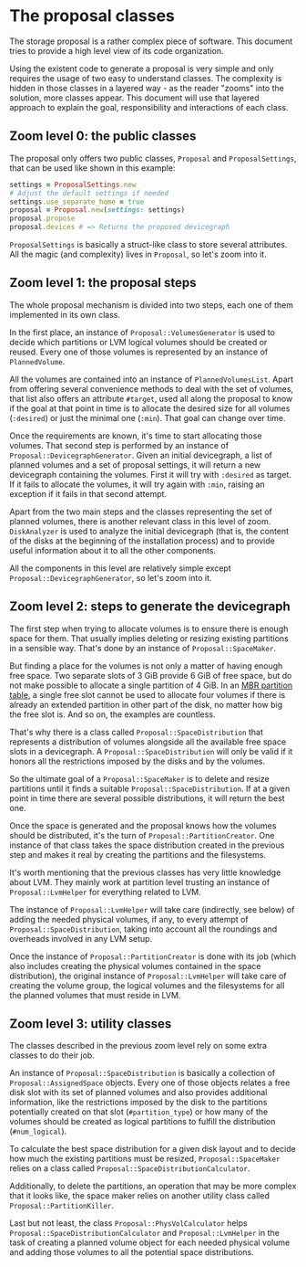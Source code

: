 The proposal classes
====================

The storage proposal is a rather complex piece of software. This document tries
to provide a high level view of its code organization.

Using the existent code to generate a proposal is very simple and only requires
the usage of two easy to understand classes. The complexity is hidden in those
classes in a layered way - as the reader "zooms" into the solution, more classes
appear. This document will use that layered approach to explain the goal,
responsibility and interactions of each class.

Zoom level 0: the public classes
--------------------------------

The proposal only offers two public classes, `Proposal` and `ProposalSettings`,
that can be used like shown in this example:

```ruby
settings = ProposalSettings.new
# Adjust the default settings if needed
settings.use_separate_home = true
proposal = Proposal.new(settings: settings)
proposal.propose
proposal.devices # => Returns the proposed devicegraph
```

`ProposalSettings` is basically a struct-like class to store several attributes.
All the magic (and complexity) lives in `Proposal`, so let's zoom into it.

Zoom level 1: the proposal steps
--------------------------------

The whole proposal mechanism is divided into two steps, each one of them
implemented in its own class.

In the first place, an instance of `Proposal::VolumesGenerator` is used to
decide which partitions or LVM logical volumes should be created or reused.
Every one of those volumes is represented by an instance of `PlannedVolume`.

All the volumes are contained into an instance of `PlannedVolumesList`. Apart
from offering several convenience methods to deal with the set of volumes, that
list also offers an attribute `#target`, used all along the proposal to know if
the goal at that point in time is to allocate the desired size for all volumes
(`:desired`) or just the minimal one (`:min`). That goal can change over time.

Once the requirements are known, it's time to start allocating those volumes.
That second step is performed by an instance of
`Proposal::DevicegraphGenerator`. Given an initial devicegraph, a list of
planned volumes and a set of proposal settings, it will return a new devicegraph
containing the volumes. First it will try with `:desired` as target. If it fails
to allocate the volumes, it will try again with `:min`, raising an exception if
it fails in that second attempt.

Apart from the two main steps and the classes representing the set of planned
volumes, there is another relevant class in this level of zoom. `DiskAnalyzer`
is used to analyze the initial devicegraph (that is, the content of the disks at
the beginning of the installation process) and to provide useful information about
it to all the other components.

All the components in this level are relatively simple except
`Proposal::DevicegraphGenerator`, so let's zoom into it.

Zoom level 2: steps to generate the devicegraph
-----------------------------------------------

The first step when trying to allocate volumes is to ensure there is enough
space for them. That usually implies deleting or resizing existing partitions in
a sensible way. That's done by an instance of `Proposal::SpaceMaker`.

But finding a place for the volumes is not only a matter of having enough free
space. Two separate slots of 3 GiB provide 6 GiB of free space, but do not make
possible to allocate a single partition of 4 GiB. In an [MBR partition
table](https://en.wikipedia.org/wiki/Master_boot_record#Partition_table_entries),
a single free slot cannot be used to allocate four volumes if there is already
an extended partition in other part of the disk, no matter how big the free slot
is. And so on, the examples are countless.

That's why there is a class called `Proposal::SpaceDistribution` that represents
a distribution of volumes alongside all the available free space slots in a
devicegraph. A `Proposal::SpaceDistribution` will only be valid if it honors all
the restrictions imposed by the disks and by the volumes.

So the ultimate goal of a `Proposal::SpaceMaker` is to delete and resize
partitions until it finds a suitable `Proposal::SpaceDistribution`. If at a
given point in time there are several possible distributions, it will return the
best one.

Once the space is generated and the proposal knows how the volumes should be
distributed, it's the turn of `Proposal::PartitionCreator`. One instance of that
class takes the space distribution created in the previous step and makes it
real by creating the partitions and the filesystems.

It's worth mentioning that the previous classes has very little knowledge about
LVM. They mainly work at partition level trusting an instance of
`Proposal::LvmHelper` for everything related to LVM.

The instance of `Proposal::LvmHelper` will take care (indirectly, see below) of
adding the needed physical volumes, if any, to every attempt of
`Proposal::SpaceDistribution`, taking into account all the roundings and
overheads involved in any LVM setup.

Once the instance of `Proposal::PartitionCreator` is done with its job (which
also includes creating the physical volumes contained in the space
distribution), the original instance of `Proposal::LvmHelper` will take care of
creating the volume group, the logical volumes and the filesystems for all the
planned volumes that must reside in LVM.

Zoom level 3: utility classes
-----------------------------

The classes described in the previous zoom level rely on some extra classes to
do their job.

An instance of `Proposal::SpaceDistribution` is basically a collection of
`Proposal::AssignedSpace` objects. Every one of those objects relates a free
disk slot with its set of planned volumes and also provides additional
information, like the restrictions imposed by the disk to the partitions
potentially created on that slot (`#partition_type`) or how many of the volumes
should be created as logical partitions to fulfill the distribution
(`#num_logical`).

To calculate the best space distribution for a given disk layout and to decide
how much the existing partitions must be resized, `Proposal::SpaceMaker` relies on
a class called `Proposal::SpaceDistributionCalculator`.

Additionally, to delete the partitions, an operation that may be more complex
that it looks like, the space maker relies on another utility class called
`Proposal::PartitionKiller`.

Last but not least, the class `Proposal::PhysVolCalculator` helps
`Proposal::SpaceDistributionCalculator` and `Proposal::LvmHelper` in the task
of creating a planned volume object for each needed physical volume and adding
those volumes to all the potential space distributions.
